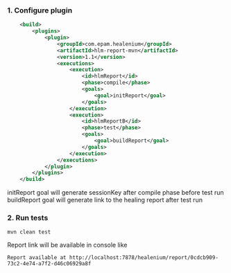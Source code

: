### 1. Configure plugin 
```xml
    <build>
        <plugins>
            <plugin>
                <groupId>com.epam.healenium</groupId>
                <artifactId>hlm-report-mvn</artifactId>
                <version>1.1</version>
                <executions>
                    <execution>
                        <id>hlmReport</id>
                        <phase>compile</phase>
                        <goals>
                            <goal>initReport</goal>
                        </goals>
                    </execution>
                    <execution>
                        <id>hlmReportB</id>
                        <phase>test</phase>
                        <goals>
                            <goal>buildReport</goal>
                        </goals>
                    </execution>
                </executions>
            </plugin>
        </plugins>
    </build>
```

initReport goal will generate sessionKey after compile phase before test run
buildReport goal will generate link to the healing report after test run

### 2. Run tests 
```
mvn clean test
```

Report link will be available in console like
```
Report available at http://localhost:7878/healenium/report/0cdcb909-73c2-4e74-a7f2-d46c06929a8f
```
